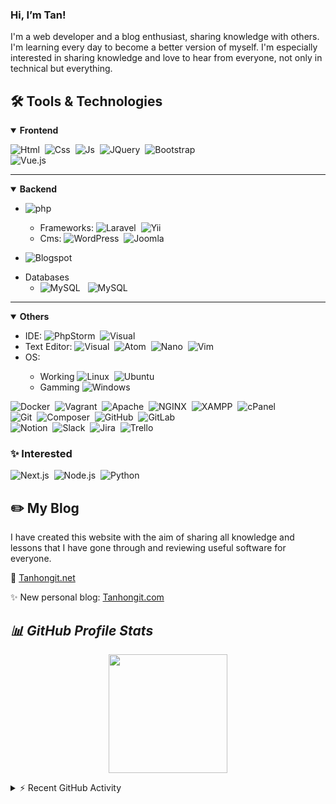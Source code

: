 ###  Hi, I’m Tan!

I'm a web developer and a blog enthusiast, sharing knowledge with others.
I'm learning every day to become a better version of myself. I'm especially interested in sharing knowledge and love to hear from everyone, not only in technical but everything.

## 🛠 Tools & Technologies

<details open>
    <summary><b>Frontend</b></summary>
    <p></p>
    <img alt="Html" src="https://img.shields.io/badge/-HTML-001a33?style=flat&logo=HTML5"/>&nbsp;
    <img alt="Css" src="https://img.shields.io/badge/-CSS-001a33?style=flat&logo=CSS3&logoColor=1572B6"/>&nbsp;
    <img alt="Js" src="https://img.shields.io/badge/-JavaScript-001a33?style=flat&logo=javascript"/>&nbsp;
    <img alt="JQuery" src="https://img.shields.io/badge/-jQuery-001a33?style=flat&logo=jquery"/>&nbsp;
    <img alt="Bootstrap" src="https://img.shields.io/badge/-Bootstrap-001a33?style=flat&logo=bootstrap&logoColor=563D7C"/>&nbsp;
    <br>
    <img alt="Vue.js" src="https://img.shields.io/badge/-Vue.js-001a33?style=flat&logo=Vue.js"/>&nbsp;
</details>

<hr>

<details open>
    <summary><b>Backend</b></summary>
    <p></p>
    <ul>
        <li><img alt="php" src="https://img.shields.io/badge/-PHP-001a33?style=flat&logo=php"/></li>
        <ul>
            <li>
                Frameworks: <img alt="Laravel" src="https://img.shields.io/badge/Laravel-001a33?logo=Laravel"/>&nbsp; <img alt="Yii" src="https://img.shields.io/badge/Yii-001a33?logo=Yii"/>
            </li>
            <li>
                Cms: <img alt="WordPress" src="https://img.shields.io/badge/WordPress-001a33?logo=wordpress"/>&nbsp;
                <img alt="Joomla" src="https://img.shields.io/badge/Joomla-001a33?logo=Joomla"/>
            </li>
        </ul>
    </ul>
    <ul>
        <li><img alt="Blogspot" src="https://img.shields.io/badge/Blogspot-001a33?logo=Blogger"/></li>
    </ul>
    <ul>
        <li>Databases
        <ul>
            <li>
                <img alt="MySQL" src="https://img.shields.io/badge/-MySQL-001a33?style=flat&logo=MySQL"/>
                &nbsp;
                <img alt="MySQL" src="https://img.shields.io/badge/MariaDB-001a33?style=flat&logo=MariaDB"/>
            </li>
        </ul>
        </li>
    </ul>
</details>

<hr>

<details open>
    <summary><b>Others</b></summary>
    <p></p>
    <ul>
        <li>IDE: <img alt="PhpStorm" src="https://img.shields.io/badge/PhpStorm-001a33?style=flat&logo=phpstorm"/>&nbsp;
            <img alt="Visual" src="https://img.shields.io/badge/IntelliJ-001a33?style=flat&logo=IntelliJ-IDEA&logoColor=007ACC"/>
        </li>
        <li>Text Editor: <img alt="Visual" src="https://img.shields.io/badge/Visual%20Studio%20Code-001a33?style=flat&logo=visual-studio-code&logoColor=007ACC"/>&nbsp;
            <img alt="Atom" src="https://img.shields.io/badge/Atom-001a33?style=flat&logo=Atom&logoColor=007ACC"/>&nbsp;
            <img alt="Nano" src="https://img.shields.io/badge/Nano-001a33?style=flat&logo=Nano"/>&nbsp;
            <img alt="Vim" src="https://img.shields.io/badge/Vim-001a33?style=flat&logo=Vim&logoColor=019733"/>
        </li>
        <li>OS:</li>
        <ul>
            <li>
                Working <img alt="Linux" src="https://img.shields.io/badge/Linux-001a33?style=flat&logo=linux"/>&nbsp; <img alt="Ubuntu" src="https://img.shields.io/badge/Ubuntu-001a33?style=flat&logo=Ubuntu"/>
            </li>
            <li>
                Gamming <img alt="Windows" src="https://img.shields.io/badge/Windows-001a33?logo=Windows"/>&nbsp;
            </li>
        </ul>
    </ul>
</details>

![Docker](https://img.shields.io/badge/Docker-001a33?style=flat&logo=Docker)&nbsp;
![Vagrant](https://img.shields.io/badge/Vagrant-001a33?style=flat&logo=Vagrant&logoColor=1868F2)&nbsp;
![Apache](https://img.shields.io/badge/Apache-001a33?style=flat&logo=Apache&logoColor=D22128)&nbsp;
![NGINX](https://img.shields.io/badge/NGINX-001a33?style=flat&logo=NGINX&logoColor=009639)&nbsp;
![XAMPP](https://img.shields.io/badge/XAMPP-001a33?style=flat&logo=xampp)&nbsp;
![cPanel](https://img.shields.io/badge/cPanel-001a33?style=flat&logo=cPanel)&nbsp;
<br>
![Git](https://img.shields.io/badge/Git-001a33?style=flat&logo=git)&nbsp;
![Composer](https://img.shields.io/badge/Composer-001a33?style=flat&logo=composer)&nbsp;
![GitHub](https://img.shields.io/badge/GitHub-001a33?style=flat&logo=github)&nbsp;
![GitLab](https://img.shields.io/badge/GitLab-001a33?style=flat&logo=gitlab)&nbsp;
<br>
![Notion](https://img.shields.io/badge/Notion-001a33?style=flat&logo=Notion)&nbsp;
![Slack](https://img.shields.io/badge/Slack-001a33?style=flat&logo=Slack&logoColor=4A154B)&nbsp;
![Jira](https://img.shields.io/badge/Jira-001a33?style=flat&logo=Jira&logoColor=0052CC)&nbsp;
![Trello](https://img.shields.io/badge/Trello-001a33?style=flat&logo=Trello&logoColor=0052CC)&nbsp;

### ✨ Interested

![Next.js](https://img.shields.io/badge/Next.js-001a33?style=flat&logo=Next.js)&nbsp;
![Node.js](https://img.shields.io/badge/Node.js-001a33?style=flat&logo=Node.js)&nbsp;
![Python](https://img.shields.io/badge/Python-001a33?style=flat&logo=Python)&nbsp;

## ✏️ My Blog

I have created this website with the aim of sharing all knowledge and lessons that I have gone through and reviewing useful software for everyone.

🌱 <a title="tanhongit" target="_blank" href="https://tanhongit.net">Tanhongit.net</a>

✨ New personal blog: <a title="tanhongit" target="_blank" href="https://tanhongit.com">Tanhongit.com</a>

## ***📊 GitHub Profile Stats***

<p align="center">
  <img height="190em" src="https://github-readme-stats-eight-theta.vercel.app/api?username=tanhongit&show_icons=true&count_private=true&theme=react&hide_border=true&bg_color=1F222E&title_color=F85D7F&icon_color=F8D866"/>
</p>

<details>
  <summary>⚡ Recent GitHub Activity</summary>
  <img alt="Activity Graph" src="https://activity-graph.herokuapp.com/graph?username=tanhongit&custom_title=tanhongit's%20Contribution%20Graph&bg_color=1F222E&color=F8D866&line=F85D7F&point=FFFFFF&hide_border=true" />
  <br>
  <img alt="Trophy" src="https://github-profile-trophy.vercel.app/?username=tanhongit&theme=onedark" />

  <p align="center">
    <a title="tanhongit" href="https://github.com/tanhongit"><img src="https://komarev.com/ghpvc/?username=tanhongit"></a>
  </p>
</details>
<!--
**TanHongIT/tanhongit** is a ✨ _special_ ✨ repository because its `README.md` (this file) appears on your GitHub profile.
https://simpleicons.org/
https://gitmee.netlify.app/
Here are some ideas to get you started:

- 🔭 I’m currently working on ...
- 🌱 I’m currently learning ...
- 👯 I’m looking to collaborate on ...
- 🤔 I’m looking for help with ...
- 💬 Ask me about ...
- 📫 How to reach me: ...
- 😄 Pronouns: ...
- ⚡ Fun fact: ...
-->
